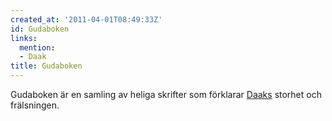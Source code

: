 ```yaml
---
created_at: '2011-04-01T08:49:33Z'
id: Gudaboken
links:
  mention:
  - Daak
title: Gudaboken
---
```


Gudaboken är en samling av heliga skrifter som förklarar [Daaks] storhet och frälsningen.

  [Daaks]: Daak
